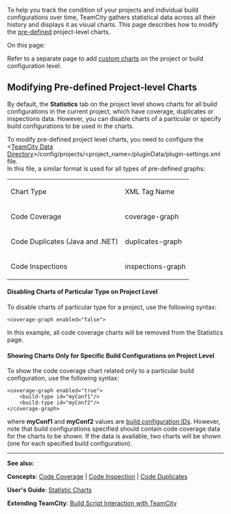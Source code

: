 [//]: # (title: Customizing Statistics Charts)
[//]: # (auxiliary-id: Customizing Statistics Charts)

To help you track the condition of your projects and individual build configurations over time, TeamCity gathers statistical data across all their history and displays it as visual charts. This page describes how to modify the [pre-defined](statistic-charts.md) project-level charts.

On this page:

 <tag-list of="chapter" mode="tree" depth="4"/>

<note>

Refer to a separate page to add [custom charts](custom-chart.md) on the project or build configuration level.
</note>

## Modifying Pre-defined Project-level Charts

By default, the __Statistics__ tab on the project level shows charts for all build configurations in the current project, which have coverage, duplicates or inspections data. However, you can disable charts of a particular or specify build configurations to be used in the charts.

To modify pre-defined project level charts, you need to configure the \<[TeamCity Data Directory](teamcity-data-directory.md)\>/config/projects/<project_name>/pluginData/plugin-settings.xml file.   
In this file, a similar format is used for all types of pre-defined graphs:

<table><tr>

<td>

Chart Type


</td>

<td>

XML Tag Name


</td></tr><tr>

<td>

Code Coverage


</td>

<td>

coverage-graph


</td></tr><tr>

<td>

Code Duplicates (Java and .NET)


</td>

<td>

duplicates-graph


</td></tr><tr>

<td>

Code Inspections


</td>

<td>

inspections-graph


</td></tr></table>

#### Disabling Charts of Particular Type on Project Level

To disable charts of particular type for a project, use the following syntax:


```Plain Text
<coverage-graph enabled="false">

```



In this example, all code coverage charts will be removed from the Statistics page.

#### Showing Charts Only for Specific Build Configurations on Project Level

To show the code coverage chart related only to a particular build configuration, use the following syntax:


```Plain Text
<coverage-graph enabled="true">
    <build-type id="myConf1"/>
    <build-type id="myConf2"/>
</coverage-graph>

```



where __myConf1__ and __myConf2__ values are [build configuration IDs](configuring-general-settings.md). However, note that build configurations specified should contain code coverage data for the charts to be shown. If the data is available, two charts will be shown (one for each specified build configuration).




 __  __

__See also:__



__Concepts__: [Code Coverage](code-coverage.md) | [Code Inspection](code-inspection.md) | [Code Duplicates](code-duplicates.md)      

__User's Guide__: [Statistic Charts](statistic-charts.md)      

__Extending TeamCity__: [Build Script Interaction with TeamCity](build-script-interaction-with-teamcity.md)    
